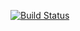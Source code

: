 [![Build Status](https://travis-ci.org/debitoor/payment-terms.png?branch=master)](https://travis-ci.org/debitoor/payment-terms)